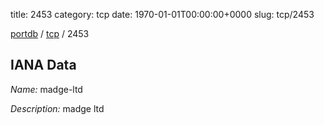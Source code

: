 title: 2453
category: tcp
date: 1970-01-01T00:00:00+0000
slug: tcp/2453

[portdb](/) / [tcp](/category/tcp.html) / 2453


## IANA Data

_Name:_ madge-ltd

_Description:_ madge ltd


